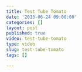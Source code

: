 ```yaml
---
title: Test Tube Tomato
date: '2013-06-24 09:00:00'
categories: []
layout: post
published: true
video: test-tube-tomato
type: video
slug: test-tube-tomato
tags: []

---
```

